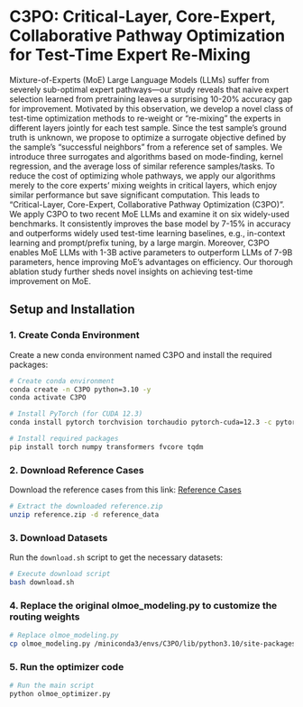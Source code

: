 # C3PO: Critical-Layer, Core-Expert, Collaborative Pathway Optimization for Test-Time Expert Re-Mixing

Mixture-of-Experts (MoE) Large Language Models (LLMs) suffer from severely sub-optimal expert pathways—our study reveals that naive expert selection learned from pretraining leaves a surprising 10-20% accuracy gap for improvement. Motivated by this observation, we develop a novel class of test-time optimization methods to re-weight or “re-mixing” the experts in different layers jointly for each test sample. Since the test sample’s ground truth is unknown, we propose to optimize a surrogate objective defined by the sample’s “successful neighbors” from a reference set of samples. We introduce three surrogates and algorithms based on mode-finding, kernel regression, and the average loss of similar reference samples/tasks. To reduce the cost of optimizing whole pathways, we apply our algorithms merely to the core experts’ mixing weights in critical layers, which enjoy similar performance but save significant computation. This leads to “Critical-Layer, Core-Expert, Collaborative Pathway Optimization (C3PO)”. We apply C3PO to two recent MoE LLMs and examine it on six widely-used benchmarks. It consistently improves the base model by 7-15% in accuracy and outperforms widely used test-time learning baselines, e.g., in-context learning and prompt/prefix tuning, by a large margin. Moreover, C3PO enables MoE LLMs with 1-3B active parameters to outperform LLMs of 7-9B parameters, hence improving MoE’s advantages on efficiency. Our thorough ablation study further sheds novel insights on achieving test-time improvement on MoE.

## Setup and Installation

### 1. Create Conda Environment

Create a new conda environment named C3PO and install the required packages:

```bash
# Create conda environment
conda create -n C3PO python=3.10 -y
conda activate C3PO

# Install PyTorch (for CUDA 12.3)
conda install pytorch torchvision torchaudio pytorch-cuda=12.3 -c pytorch -c nvidia -y

# Install required packages
pip install torch numpy transformers fvcore tqdm
```

### 2. Download Reference Cases

Download the reference cases from this link:
[Reference Cases](https://drive.google.com/file/d/1hw3nW7b8hG0KkL0C3kDUZ8Pkk2ywzv-f/view?usp=sharing)

```bash
# Extract the downloaded reference.zip
unzip reference.zip -d reference_data
```

### 3. Download Datasets

Run the `download.sh` script to get the necessary datasets:

```bash
# Execute download script
bash download.sh
```

### 4. Replace the original olmoe_modeling.py to customize the routing weights

```bash
# Replace olmoe_modeling.py
cp olmoe_modeling.py /miniconda3/envs/C3PO/lib/python3.10/site-packages/transformers/models/olmoe/modeling_olmoe.py
```

### 5. Run the optimizer code

```bash
# Run the main script
python olmoe_optimizer.py
```
